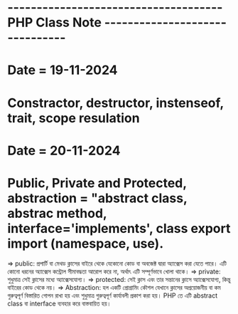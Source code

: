 # ------------------------------------- PHP Class Note -------------------------------

# Date = 19-11-2024

# Constractor, destructor, instenseof, trait, scope resulation

# Date = 20-11-2024

# Public, Private and Protected, abstraction = "abstract class, abstrac method, interface='implements', class export import (namespace, use).

=> public: প্রপার্টি বা মেথড ক্লাসের বাইরে থেকে যেকোনো কোড বা অবজেক্ট দ্বারা অ্যাক্সেস করা যেতে পারে।
এটি কোনো ধরনের অ্যাক্সেস কন্ট্রোল সীমাবদ্ধতা আরোপ করে না, অর্থাৎ এটি সম্পূর্ণভাবে খোলা থাকে।
=> private: শুধুমাত্র সেই ক্লাসের মধ্যে অ্যাক্সেসযোগ্য।
=> protected: সেই ক্লাস এবং তার সন্তানের ক্লাসে অ্যাক্সেসযোগ্য, কিন্তু বাইরের কোড থেকে নয়।
=> Abstraction: হল একটি প্রোগ্রামিং কৌশল যেখানে ক্লাসের অপ্রয়োজনীয় বা কম গুরুত্বপূর্ণ বিস্তারিত গোপন রাখা হয় এবং শুধুমাত্র গুরুত্বপূর্ণ কার্যাবলী প্রকাশ করা হয়। PHP তে এটি abstract class বা interface ব্যবহার করে বাস্তবায়িত হয়।
